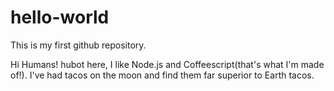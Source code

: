 # hello-world
This is my first github repository.

Hi Humans!
hubot here, I like Node.js and Coffeescript(that's what I'm made of!).
I've had tacos on the moon and find them far superior to Earth tacos.
